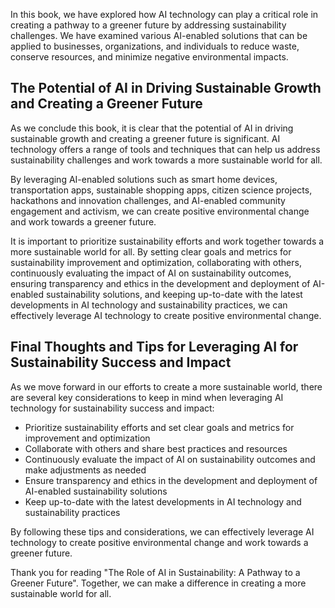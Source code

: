 

In this book, we have explored how AI technology can play a critical role in creating a pathway to a greener future by addressing sustainability challenges. We have examined various AI-enabled solutions that can be applied to businesses, organizations, and individuals to reduce waste, conserve resources, and minimize negative environmental impacts.

The Potential of AI in Driving Sustainable Growth and Creating a Greener Future
-------------------------------------------------------------------------------

As we conclude this book, it is clear that the potential of AI in driving sustainable growth and creating a greener future is significant. AI technology offers a range of tools and techniques that can help us address sustainability challenges and work towards a more sustainable world for all.

By leveraging AI-enabled solutions such as smart home devices, transportation apps, sustainable shopping apps, citizen science projects, hackathons and innovation challenges, and AI-enabled community engagement and activism, we can create positive environmental change and work towards a greener future.

It is important to prioritize sustainability efforts and work together towards a more sustainable world for all. By setting clear goals and metrics for sustainability improvement and optimization, collaborating with others, continuously evaluating the impact of AI on sustainability outcomes, ensuring transparency and ethics in the development and deployment of AI-enabled sustainability solutions, and keeping up-to-date with the latest developments in AI technology and sustainability practices, we can effectively leverage AI technology to create positive environmental change.

Final Thoughts and Tips for Leveraging AI for Sustainability Success and Impact
-------------------------------------------------------------------------------

As we move forward in our efforts to create a more sustainable world, there are several key considerations to keep in mind when leveraging AI technology for sustainability success and impact:

* Prioritize sustainability efforts and set clear goals and metrics for improvement and optimization
* Collaborate with others and share best practices and resources
* Continuously evaluate the impact of AI on sustainability outcomes and make adjustments as needed
* Ensure transparency and ethics in the development and deployment of AI-enabled sustainability solutions
* Keep up-to-date with the latest developments in AI technology and sustainability practices

By following these tips and considerations, we can effectively leverage AI technology to create positive environmental change and work towards a greener future.

Thank you for reading "The Role of AI in Sustainability: A Pathway to a Greener Future". Together, we can make a difference in creating a more sustainable world for all.
